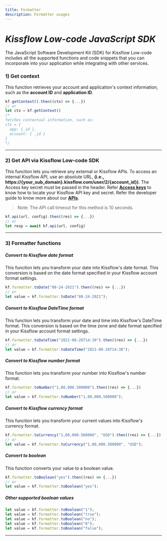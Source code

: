 ```yaml
---
title: Formatter
description: Formatter usages
---
```


# _Kissflow Low-code JavaScript SDK_

The JavaScript Software Development Kit (SDK) for Kissflow Low-code includes all
the supported functions and code snippets that you can incorporate into your
application while integrating with other services.

### 1) Get context

This function retrieves your account and application's context information, such
as the **account ID** and **application ID**.

```js
kf.getContext().then((ctx) => {...})
// or
let ctx = kf.getContext()
/*
fetches contextual information, such as:
ctx = {
  app: {_id },
  account: { _id }
}
*/
```

---

### 2) Get API via Kissflow Low-code SDK

This function lets you retrieve any external or Kissflow APIs. To access an
internal Kissflow API, use an absolute URL, **(i.e.,
https://{your_sub_domain}.kissflow.com/user/2/{account_id})**. The Access key
secret must be passed in the header. Refer
**[Access keys](https://helpdocs.kissflow.com/user-settings/api-keys#access_keys)**
to know how to locate your Kissflow API key and secret. Refer the developer
guide to know more about our **[APIs](https://developers.kissflow.com)**.

> Note: The API call timeout for this method is 10 seconds.

```js
kf.api(url, config).then((res) => {...})
// or
let resp = await kf.api(url, config)
```

---

### 3) Formatter functions

##### Convert to Kissflow date format

This function lets you transform your date into Kissflow's date format. This
conversion is based on the date format specified in your Kissflow account format
settings.

```js
kf.formatter.toDate("08-24-2021").then((res) => {...})
// or
let value = kf.formatter.toDate("08-24-2021");
```

##### Convert to Kissflow DateTime format

This function lets you transform your date and time into Kissflow's DateTime
format. This conversion is based on the time zone and date format specified in
your Kissflow account format settings.

```js
kf.formatter.toDateTime("2021-08-26T14:30").then((res) => {...})
// or
let value = kf.formatter.toDateTime("2021-08-26T14:30");
```

##### Convert to Kissflow number format

This function lets you transform your number into Kissflow's number format.

```js
kf.formatter.toNumber("1,00,000.500000").then((res) => {...})
// or
let value = kf.formatter.toNumber("1,00,000.500000");
```

##### Convert to Kissflow currency format

This function lets you transform your current values into Kissflow's currency
format.

```js
kf.formatter.toCurrency("1,00,000.500000", "USD").then((res) => {...})
// or
let value = kf.formatter.toCurrency("1,00,000.500000", "USD");
```

##### Convert to boolean

This function converts your value to a boolean value.

```js
kf.formatter.toBoolean("yes").then((res) => {...})
// or
let value = kf.formatter.toBoolean("yes");
```

##### Other supported boolean values

```js
let value = kf.formatter.toBoolean("1");
let value = kf.formatter.toBoolean("true");
let value = kf.formatter.toBoolean("no");
let value = kf.formatter.toBoolean("0");
let value = kf.formatter.toBoolean("false");
```

---
